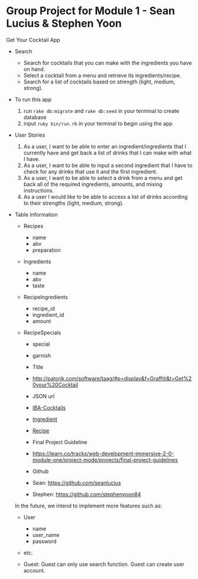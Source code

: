 # Group Project for Module 1 - Sean Lucius & Stephen Yoon

  Get Your Cocktail App

- Search
  - Search for cocktails that you can make with the ingredients you have on hand.
  - Select a cocktail from a menu and retrieve its ingredients/recipe.
  - Search for a list of cocktails based on strength (light, medium, strong).


- To run this app
    1. run `rake db:migrate` and `rake db:seed` in your terminal to create database
    2. input `ruby bin/run.rb` in your terminal to begin using the app

- User Stories
  1. As a user, I want to be able to enter an ingredient/ingredients that I currently have and get back a list of drinks that I can make with what I have.
  2. As a user, I want to be able to input a second ingredient that I have to check for any drinks that use it and the first ingredient.
  3. As a user, I want to be able to select a drink from a menu and get back all of the required ingredients, amounts, and mixing instructions.
  4. As a user I would like to be able to access a list of drinks according to their strengths (light, medium, strong).

- Table Information
  - Recipes
    - name
    - abv
    - preparation

  - Ingredients
    - name
    - abv
    - taste

  - RecipeIngredients
    - recipe_id
    - ingredient_id
    - amount

  - RecipeSpecials
    - special
    - garnish


    - Title
    - http://patorjk.com/software/taag/#p=display&f=Graffiti&t=Get%20your%20Cocktail

    - JSON url
    - <a href="https://github.com/teijo/iba-cocktails" target="_blank">IBA-Cocktails</a>
    - <a href="https://github.com/teijo/iba-cocktails/blob/master/ingredients.json" target="_blank">Ingredient</a>
    - <a href="https://github.com/teijo/iba-cocktails/blob/master/recipes.json" target="_blank">Recipe</a>

    - Final Project Guideline
    - https://learn.co/tracks/web-development-immersive-2-0-module-one/project-mode/projects/final-project-guidelines

    - Github
    - Sean: https://github.com/seanlucius
    - Stephen: https://github.com/stephenyoon84

  In the future, we intend to implement more features such as:

  - User
    - name
    - user_name
    - password
  - etc.

  - Guest: Guest can only use search function. Guest can create user account.
